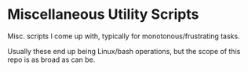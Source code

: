 # Miscellaneous Utility Scripts
Misc. scripts I come up with, typically for monotonous/frustrating tasks.

Usually these end up being Linux/bash operations, but the scope of this repo is as broad as can be.
